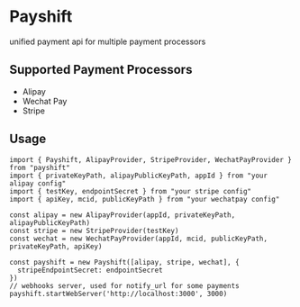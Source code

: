 # Payshift

unified payment api for multiple payment processors


## Supported Payment Processors

- Alipay
- Wechat Pay
- Stripe

## Usage

```
import { Payshift, AlipayProvider, StripeProvider, WechatPayProvider } from "payshift"
import { privateKeyPath, alipayPublicKeyPath, appId } from "your alipay config"
import { testKey, endpointSecret } from "your stripe config"
import { apiKey, mcid, publicKeyPath } from "your wechatpay config"

const alipay = new AlipayProvider(appId, privateKeyPath, alipayPublicKeyPath)
const stripe = new StripeProvider(testKey)
const wechat = new WechatPayProvider(appId, mcid, publicKeyPath, privateKeyPath, apiKey)

const payshift = new Payshift([alipay, stripe, wechat], {
  stripeEndpointSecret: endpointSecret
})
// webhooks server, used for notify_url for some payments
payshift.startWebServer('http://localhost:3000', 3000)
```